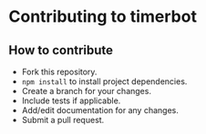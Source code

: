 # Contributing to timerbot

## How to contribute
- Fork this repository.
- `npm install` to install project dependencies.
- Create a branch for your changes.
- Include tests if applicable.
- Add/edit documentation for any changes.
- Submit a pull request.